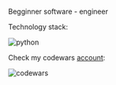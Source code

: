 Begginner software - engineer

Technology stack:

![python](https://img.shields.io/badge/-Python-<black>?style=flat-square&logo=python)


Check my codewars [account](https://www.codewars.com/users/vadikvadik):


![codewars](https://www.codewars.com/users/vadikvadik/badges/micro)